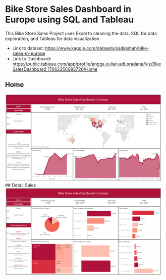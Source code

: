 # Bike Store Sales Dashboard in Europe using SQL and Tableau
This Bike Store Sales Project uses Excel to cleaning the data, SQL for data exploration, and Tableau for data visualization. 
- Link to dataset: https://www.kaggle.com/datasets/sadiqshah/bike-sales-in-europe
- Link to Dashboard: https://public.tableau.com/app/profile/angga.yulian.adi.pradana/viz/BikeSalesDashboard_17063350693720/Home

## Home
<img src = 'https://github.com/anggapradanaa/Bike-Store-Sales-Dashboard-in-Europe-using-Excel-SQL-and-Tableau/blob/main/Home%20(1).png'>
## Detail Sales
<img src = 'https://github.com/anggapradanaa/Bike-Store-Sales-Dashboard-in-Europe-using-Excel-SQL-and-Tableau/blob/main/Detail%20Sales.png'>
